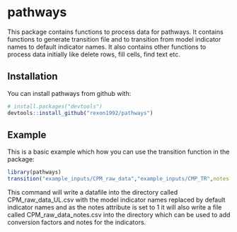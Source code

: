 
<!-- README.md is generated from README.Rmd. Please edit that file -->
pathways
========

This package contains functions to process data for pathways. It contains functions to generate transition file and to transition from model indicator names to default indicator names. It also contains other functions to process data initially like delete rows, fill cells, find text etc.

Installation
------------

You can install pathways from github with:

``` r
# install.packages("devtools")
devtools::install_github("rexon1992/pathways")
```

Example
-------

This is a basic example which how you can use the transition function in the package:

``` r
library(pathways)
transition("example_inputs/CPM_raw_data","example_inputs/CMP_TR",notes = 1,"example_inputs/ind_list_production.xlsx")
```

This command will write a datafile into the directory called CPM\_raw\_data\_UL.csv with the model indicator names replaced by default indicator names and as the notes attribute is set to 1 it will also write a file called CPM\_raw\_data\_notes.csv into the directory which can be used to add conversion factors and notes for the indicators.
